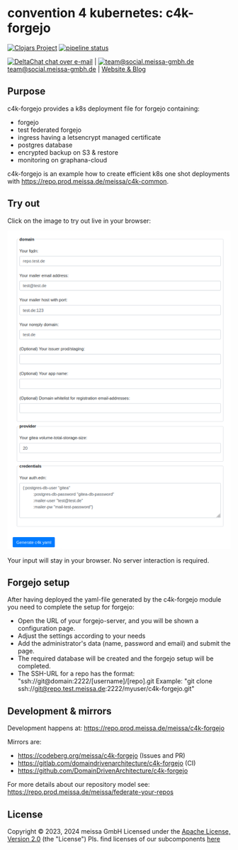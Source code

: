 # convention 4 kubernetes: c4k-forgejo
[![Clojars Project](https://img.shields.io/clojars/v/org.domaindrivenarchitecture/c4k-forgejo.svg)](https://clojars.org/org.domaindrivenarchitecture/c4k-forgejo) [![pipeline status](https://gitlab.com/domaindrivenarchitecture/c4k-forgejo/badges/master/pipeline.svg)](https://gitlab.com/domaindrivenarchitecture/c4k-forgejo/-/commits/main) 

[<img src="https://domaindrivenarchitecture.org/img/delta-chat.svg" width=20 alt="DeltaChat"> chat over e-mail](mailto:buero@meissa-gmbh.de?subject=community-chat) | [<img src="https://meissa-gmbh.de/img/community/Mastodon_Logotype.svg" width=20 alt="team@social.meissa-gmbh.de"> team@social.meissa-gmbh.de](https://social.meissa-gmbh.de/@team) | [Website & Blog](https://domaindrivenarchitecture.org)

## Purpose

c4k-forgejo provides a k8s deployment file for forgejo containing:

* forgejo
* test federated forgejo
* ingress having a letsencrypt managed certificate
* postgres database
* encrypted backup on S3 & restore
* monitoring on graphana-cloud

c4k-forgejo is an example how to create efficient k8s one shot deployments with https://repo.prod.meissa.de/meissa/c4k-common.

## Try out

Click on the image to try out live in your browser:

[![Try it out](doc/tryItOut.png "Try out yourself")](https://domaindrivenarchitecture.org/pages/dda-provision/c4k-forgejo/)

Your input will stay in your browser. No server interaction is required.

## Forgejo setup

After having deployed the yaml-file generated by the c4k-forgejo module you need to complete the setup for forgejo:

* Open the URL of your forgejo-server, and you will be shown a configuration page.
* Adjust the settings according to your needs
* Add the administrator's data (name, password and email) and submit the page.
* The required database will be created and the forgejo setup will be completed.
* The SSH-URL for a repo has the format: "ssh://git@domain:2222/[username]/[repo].git
  Example: "git clone ssh://git@repo.test.meissa.de:2222/myuser/c4k-forgejo.git"

## Development & mirrors

Development happens at: https://repo.prod.meissa.de/meissa/c4k-forgejo

Mirrors are:

* https://codeberg.org/meissa/c4k-forgejo (Issues and PR)
* https://gitlab.com/domaindrivenarchitecture/c4k-forgejo (CI)
* https://github.com/DomainDrivenArchitecture/c4k-forgejo

For more details about our repository model see: https://repo.prod.meissa.de/meissa/federate-your-repos


## License

Copyright © 2023, 2024 meissa GmbH
Licensed under the [Apache License, Version 2.0](LICENSE) (the "License")
Pls. find licenses of our subcomponents [here](doc/SUBCOMPONENT_LICENSE)